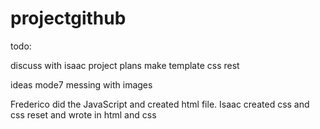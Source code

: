 # projectgithub

todo:

discuss with isaac project plans
make template
css rest


ideas  mode7  messing with images


Frederico did the JavaScript and created html file. Isaac created css and css reset and wrote in html and css
